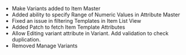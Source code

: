 - Make Variants added to Item Master
- Added ability to specify Range of Numeric Values in Attribute Master 
- Fixed an issue in filtering Templates in Item List View
- Added Patch to fetch Item Template Attributes
- Allow Editing variant attribute in Variant. Add validation to check duplication.
- Removed Manage Variants